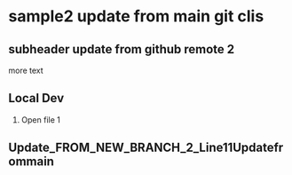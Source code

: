 # sample2 update from main git clis

## subheader update from github remote 2

more text

## Local Dev

1. Open file 1

## Update_FROM_NEW_BRANCH_2_Line11Updatefrommain